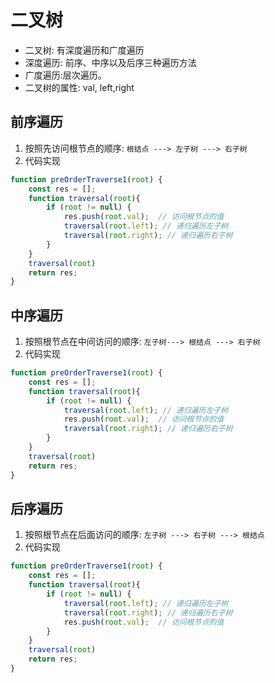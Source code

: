 # 二叉树

* 二叉树: 有深度遍历和广度遍历
* 深度遍历: 前序、中序以及后序三种遍历方法
* 广度遍历:层次遍历。
* 二叉树的属性: val, left,right

## 前序遍历
1. 按照先访问根节点的顺序: `根结点 ---> 左子树 ---> 右子树`
2. 代码实现
```javascript
function preOrderTraverse1(root) {
    const res = [];
    function traversal(root){
        if (root != null) {
            res.push(root.val);  // 访问根节点的值
            traversal(root.left); // 递归遍历左子树
            traversal(root.right); // 递归遍历右子树
        }
    }
    traversal(root)
    return res;
}
```


## 中序遍历
1. 按照根节点在中间访问的顺序: `左子树---> 根结点 ---> 右子树`
2. 代码实现
```javascript
function preOrderTraverse1(root) {
    const res = [];
    function traversal(root){
        if (root != null) {
            traversal(root.left); // 递归遍历左子树
            res.push(root.val);  // 访问根节点的值
            traversal(root.right); // 递归遍历右子树
        }
    }
    traversal(root)
    return res;
}
```


## 后序遍历
1. 按照根节点在后面访问的顺序: `左子树 ---> 右子树 ---> 根结点`
2. 代码实现
```javascript
function preOrderTraverse1(root) {
    const res = [];
    function traversal(root){
        if (root != null) {
            traversal(root.left); // 递归遍历左子树
            traversal(root.right); // 递归遍历右子树
            res.push(root.val);  // 访问根节点的值
        }
    }
    traversal(root)
    return res;
}
```
